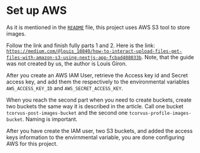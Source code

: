 # Set up AWS

As it is mentioned in the [`README`](../../README.md) file, this project uses AWS S3 tool to store images.

Follow the link and finish fully parts 1 and 2. Here is the link: [`https://medium.com/@louis_10840/how-to-interact-upload-files-get-files-with-amazon-s3-using-nextjs-app-fcbad408033b`](https://medium.com/@louis_10840/how-to-interact-upload-files-get-files-with-amazon-s3-using-nextjs-app-fcbad408033b). Note, that the guide was not created by us, the author is Louis Giron.

After you create an AWS IAM User, retrieve the Access key id and Secret access key, and add them the respectively to the environmental variables `AWS_ACCESS_KEY_ID` and `AWS_SECRET_ACCESS_KEY`.  

When you reach the second part when you need to create buckets, create two buckets the same way it is described in the article. Call one bucket `tcorvus-post-images-bucket` and the second one `tcorvus-profile-images-bucket`. Naming is important.

After you have create the IAM user, two S3 buckets, and added the access keys information to the envirnmental variable, you are done configuring AWS for this project.